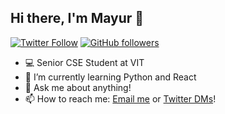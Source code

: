 

## Hi there, I'm Mayur 👋
[![Twitter Follow](https://img.shields.io/twitter/follow/singh_mayur7?style=social)](https://twitter.com/intent/follow?screen_name=singh_mayur7) [![GitHub followers](https://img.shields.io/github/followers/mayurdhwaj.svg?style=social&label=Follow&maxAge=2592000)](https://github.com/mayurdhwaj?tab=followers)


- 💻 Senior CSE Student at VIT
- 🌱 I’m currently learning Python and React 
- 💬 Ask me about anything!
- 📫 How to reach me: [Email me](mailto:mayurdhwajs94@gmail.com) or [Twitter DMs](https://twitter.com/singh_mayur7)!
